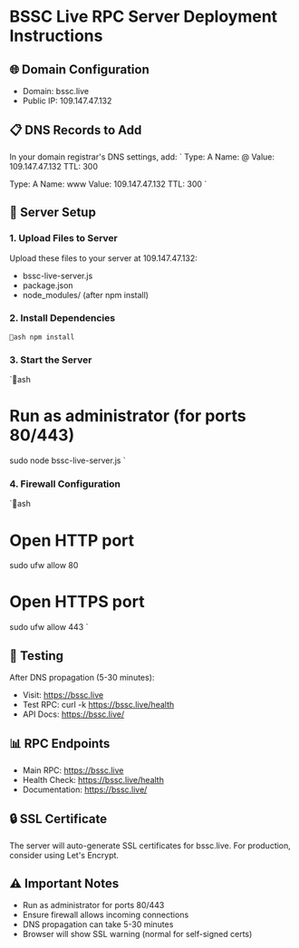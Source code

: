 # BSSC Live RPC Server Deployment Instructions

## 🌐 Domain Configuration
- Domain: bssc.live
- Public IP: 109.147.47.132

## 📋 DNS Records to Add
In your domain registrar's DNS settings, add:
`
Type: A
Name: @
Value: 109.147.47.132
TTL: 300

Type: A
Name: www
Value: 109.147.47.132
TTL: 300
`

## 🔧 Server Setup

### 1. Upload Files to Server
Upload these files to your server at 109.147.47.132:
- bssc-live-server.js
- package.json
- node_modules/ (after npm install)

### 2. Install Dependencies
`ash
npm install
`

### 3. Start the Server
`ash
# Run as administrator (for ports 80/443)
sudo node bssc-live-server.js
`

### 4. Firewall Configuration
`ash
# Open HTTP port
sudo ufw allow 80

# Open HTTPS port
sudo ufw allow 443
`

## 🧪 Testing
After DNS propagation (5-30 minutes):
- Visit: https://bssc.live
- Test RPC: curl -k https://bssc.live/health
- API Docs: https://bssc.live/

## 📊 RPC Endpoints
- Main RPC: https://bssc.live
- Health Check: https://bssc.live/health
- Documentation: https://bssc.live/

## 🔒 SSL Certificate
The server will auto-generate SSL certificates for bssc.live.
For production, consider using Let's Encrypt.

## ⚠️ Important Notes
- Run as administrator for ports 80/443
- Ensure firewall allows incoming connections
- DNS propagation can take 5-30 minutes
- Browser will show SSL warning (normal for self-signed certs)
